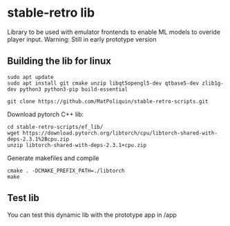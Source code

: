# stable-retro lib
Library to be used with emulator frontends to enable ML models to overide player input.
Warning: Still in early prototype version

## Building the lib for linux

```
sudo apt update
sudo apt install git cmake unzip libqt5opengl5-dev qtbase5-dev zlib1g-dev python3 python3-pip build-essential
```

```
git clone https://github.com/MatPoliquin/stable-retro-scripts.git
```

Download pytorch C++ lib:
```
cd stable-retro-scripts/ef_lib/
wget https://download.pytorch.org/libtorch/cpu/libtorch-shared-with-deps-2.3.1%2Bcpu.zip
unzip libtorch-shared-with-deps-2.3.1+cpu.zip
```

Generate makefiles and compile
```
cmake . -DCMAKE_PREFIX_PATH=./libtorch
make
```

## Test lib
You can test this dynamic lib with the prototype app in /app

